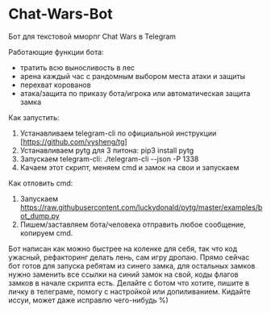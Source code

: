 # Chat-Wars-Bot
Бот для текстовой мморпг Chat Wars в Telegram

Работающие функции бота:
  - тратить всю выносливость в лес
  - арена каждый час с рандомным выбором места атаки и защиты
  - перехват корованов
  - атака/защита по приказу бота/игрока или автоматическая защита замка

Как запустить:<br />
  1) Устанавливаем telegram-cli по официальной инструкции [https://github.com/vysheng/tg]<br />
  2) Устанавливаем pytg для 3 питона: pip3 install pytg<br />
  3) Запускаем telegram-cli: ./telegram-cli --json -P 1338<br />
  4) Качаем этот скрипт, меняем cmd и замок на свои и запускаем<br />
  
Как отловить cmd:<br />
  1) Запускаем https://raw.githubusercontent.com/luckydonald/pytg/master/examples/bot_dump.py<br />
  2) Пишем/заставляем бота/человека отправить любое сообщение, копируем cmd.<br />
 
 Бот написан как можно быстрее на коленке для себя, так что код ужасный, рефакторинг делать лень, сам игру дропаю. Прямо сейчас бот готов для запуска ребятам из синего замка, для остальных замков нужно заменить все ссылки на синий замок на свой, коды флагов замков в начале скрипта есть. Делайте с ботом что хотите, пишите в личку в телеграме, помогу с настройкой или допиливанием. Кидайте иссуи, может даже исправлю чего-нибудь %)
